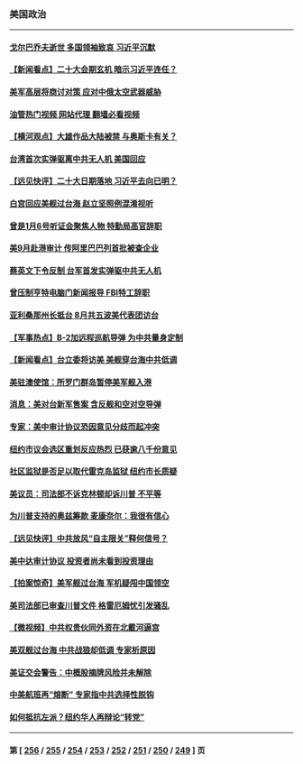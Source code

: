 ### 美国政治
---
#### [戈尔巴乔夫逝世 多国领袖致哀 习近平沉默](../../pages/ncid1078159/n13814454.md?08312045) 
#### [【新闻看点】二十大会期玄机 暗示习近平连任？](../../pages/ncid1078159/n13814069.md?08312045) 
#### [美军高层将商讨对策 应对中俄太空武器威胁](../../pages/ncid1078159/n13814201.md?08312045) 
#### [油管热门视频 网站代理 翻墙必看视频](http://209.222.30.114:81/youtube.html?08312045)
#### [【横河观点】大雄作品大陆被禁 与奥斯卡有关？](../../pages/ncid1078159/n13814137.md?08312045) 
#### [台湾首次实弹驱离中共无人机 美国回应](../../pages/ncid1078159/n13814105.md?08312045) 
#### [【远见快评】二十大日期落地 习近平去向已明？](../../pages/ncid1078159/n13814073.md?08312045) 
#### [白宫回应美舰过台海 赵立坚照例混淆视听](../../pages/ncid1078159/n13814037.md?08312045) 
#### [曾是1月6号听证会聚焦人物 特勤局高官辞职](../../pages/ncid1078159/n13813929.md?08312045) 
#### [美9月赴港审计 传阿里巴巴列首批被查企业](../../pages/ncid1078159/n13813987.md?08312045) 
#### [蔡英文下令反制 台军首发实弹驱中共无人机](../../pages/ncid1078159/n13813905.md?08312045) 
#### [曾压制亨特电脑门新闻报导 FBI特工辞职](../../pages/ncid1078159/n13813865.md?08312045) 
#### [亚利桑那州长抵台 8月共五波美代表团访台](../../pages/ncid1078159/n13813826.md?08312045) 
#### [【军事热点】B-2加远程巡航导弹 为中共量身定制](../../pages/ncid1078159/n13813296.md?08312045) 
#### [【新闻看点】台立委将访美 美舰穿台海中共低调](../../pages/ncid1078159/n13813310.md?08312045) 
#### [美驻澳使馆：所罗门群岛暂停美军舰入港](../../pages/ncid1078159/n13813674.md?08312045) 
#### [消息：美对台新军售案 含反舰和空对空导弹](../../pages/ncid1078159/n13813602.md?08312045) 
#### [专家：美中审计协议恐因意见分歧而起冲突](../../pages/ncid1078159/n13813306.md?08312045) 
#### [纽约市议会选区重划反应热烈 已获逾八千份意见](../../pages/ncid1078159/n13813540.md?08312045) 
#### [社区监狱是否足以取代雷克岛监狱 纽约市长质疑](../../pages/ncid1078159/n13813538.md?08312045) 
#### [美议员：司法部不诉克林顿却诉川普 不平等](../../pages/ncid1078159/n13813396.md?08312045) 
#### [为川普支持的奥兹筹款 麦康奈尔：我很有信心](../../pages/ncid1078159/n13813333.md?08312045) 
#### [【远见快评】中共放风“自主限关”释何信号？](../../pages/ncid1078159/n13813366.md?08312045) 
#### [美中达审计协议 投资者尚未看到投资理由](../../pages/ncid1078159/n13813321.md?08312045) 
#### [【拍案惊奇】美军舰过台海 军机疑闯中国领空](../../pages/ncid1078159/n13813285.md?08312045) 
#### [美司法部已审查川普文件 格雷厄姆忧引发骚乱](../../pages/ncid1078159/n13813232.md?08312045) 
#### [【微视频】中共权贵伙同外资在北戴河逼宫](../../pages/ncid1078159/n13813168.md?08312045) 
#### [美双舰过台海 中共战狼却低调 专家析原因](../../pages/ncid1078159/n13813189.md?08312045) 
#### [美证交会警告：中概股摘牌风险并未解除](../../pages/ncid1078159/n13812841.md?08312045) 
#### [中美航班再“熔断” 专家指中共选择性脱钩](../../pages/ncid1078159/n13812797.md?08312045) 
#### [如何抵抗左派？纽约华人再辩论“转党”](../../pages/ncid1078159/n13812762.md?08312045) 

---
#### 第 [ [256](./256.md?08312045) / [255](./255.md?08312045) / [254](./254.md?08312045) / [253](./253.md?08312045) / [252](./252.md?08312045) / [251](./251.md?08312045) / [250](./250.md?08312045) / [249](./249.md?08312045) ] 页
